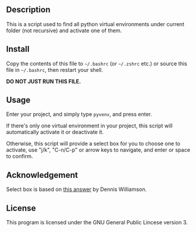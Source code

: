 ## Description

This is a script used to find all python virtual environments under current
folder (not recursive) and activate one of them.

## Install

Copy the contents of this file to `~/.bashrc` (or `~/.zshrc` etc.) or source
this file in `~/.bashrc`, then restart your shell.

**DO NOT JUST RUN THIS FILE.**

## Usage

Enter your project, and simply type `pyvenv`, and press enter.

If there's only one virtual environment in your project, this script will
automatically activate it or deactivate it.

Otherwise, this script will provide a select box for you to choose one to
activate, use "j/k", "C-n/C-p" or arrow keys to navigate, and enter or space to
confirm.

## Acknowledgement

Select box is based on [this answer](https://askubuntu.com/a/1716) by Dennis
Williamson.

## License

This program is licensed under the GNU General Public Lincese version 3.

